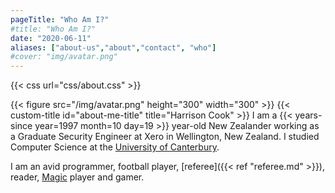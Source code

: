 ```yaml
---
pageTitle: "Who Am I?"
#title: "Who Am I?"
date: "2020-06-11"
aliases: ["about-us","about","contact", "who"]
#cover: "img/avatar.png"
---
```

{{< css url="css/about.css" >}}

{{< figure src="/img/avatar.png" height="300" width="300" >}}
{{< custom-title id="about-me-title" title="Harrison Cook" >}}
I am a {{< years-since year=1997 month=10 day=19 >}} year-old New Zealander working as a Graduate Security Engineer at Xero in Wellington, New Zealand. I studied Computer Science at the [University of Canterbury](https://www.canterbury.ac.nz/).

I am an avid programmer, football player, [referee]({{< ref "referee.md" >}}), reader, [Magic](https://magic.wizards.com/) player and gamer. 